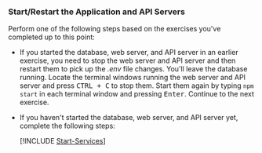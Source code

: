 ### Start/Restart the Application and API Servers

Perform one of the following steps based on the exercises you've completed up to this point:

- If you started the database, web server, and API server in an earlier exercise, you need to stop the web server and API server and then restart them to pick up the *.env* file changes. You'll leave the database running. Locate the terminal windows running the web server and API server and press <kbd>CTRL + C</kbd> to stop them. Start them again by typing `npm start` in each terminal window and pressing <kbd>Enter</kbd>. Continue to the next exercise.

- If you haven't started the database, web server, and API server yet, complete the following steps:

    [!INCLUDE [Start-Services](./Start-Services.md)]